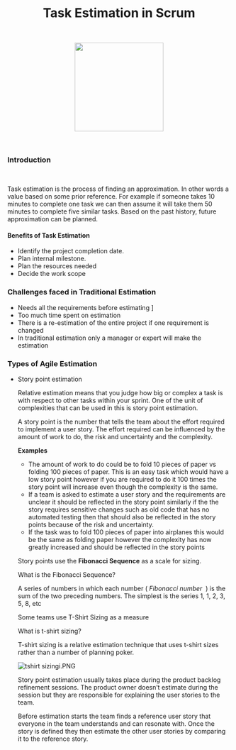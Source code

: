 # <center> **Task Estimation in Scrum** </center>

<br>


<p align = "center">
  <img width="200" height="200" src="https://cdn-icons-png.flaticon.com/128/1933/1933925.png">
</p>

<br>


### **Introduction**

<br>

Task estimation is the process of finding an approximation. In other words a value based on some prior reference. For example if someone takes 10 minutes to complete one task we can then assume it will take them 50 minutes to complete five similar tasks. Based on the past history, future approximation can be planned.


#### **Benefits of Task Estimation**
- Identify the project completion date.
- Plan internal milestone.
- Plan the resources needed
- Decide the work scope

### Challenges faced in Traditional Estimation

- Needs all the requirements before estimating ]
- Too much time spent on estimation
- There is a re-estimation of the entire project if one requirement is changed
- In traditional estimation only a manager or expert will make the estimation

### Types of Agile Estimation

- Story point estimation
    
    Relative estimation means that you judge how big or complex a task is with respect to other tasks within your sprint. One of the unit of complexities that can be used in this is story point estimation.
    
    A story point is the number that tells the team about the effort required to implement a user story. The effort required can be influenced by the amount of work to do, the risk and uncertainty and the complexity.
    
    **Examples**
    
    - The amount of work to do could be to fold 10 pieces of paper vs folding 100 pieces of paper. This is an easy task which would have a low story point however if you are required to do it 100 times the story point will increase even though the complexity is the same.
    - If a team is asked to estimate a user story and the requirements are unclear it should be reflected in the story point similarly if the the story requires sensitive changes such as old code that has no automated testing then that should also be reflected in the story points because of the risk and uncertainty.
    - If the task was to fold 100 pieces of paper into airplanes this would be the same as folding paper however the complexity has now greatly increased and should be reflected in the story points
    
    Story points use the **Fibonacci Sequence** as a scale for sizing. 
    
    What is the Fibonacci Sequence?
    
    A series of numbers in which each number ( *Fibonacci number*
     ) is the sum of the two preceding numbers. The simplest is the series 1, 1, 2, 3, 5, 8, etc
    
    Some teams use T-Shirt Sizing as a measure
    
    What is t-shirt sizing?
    
    T-shirt sizing is a relative estimation technique that uses t-shirt sizes rather than a number of planning poker.
    

    ![tshirt sizingi.PNG](https://s3-us-west-2.amazonaws.com/secure.notion-static.com/de03c7b0-7bbf-4cbe-87b1-c01d99c1733e/tshirt_sizingi.png)
    
    Story point estimation usually takes place during the product backlog refinement sessions. The product owner doesn’t estimate during the session but they are responsible for explaining the user stories to the team.
    
    Before estimation starts the team finds a reference user story that everyone in the team understands and can resonate with. Once the story is defined they then estimate the other user stories by comparing it to the reference story.
<br>

